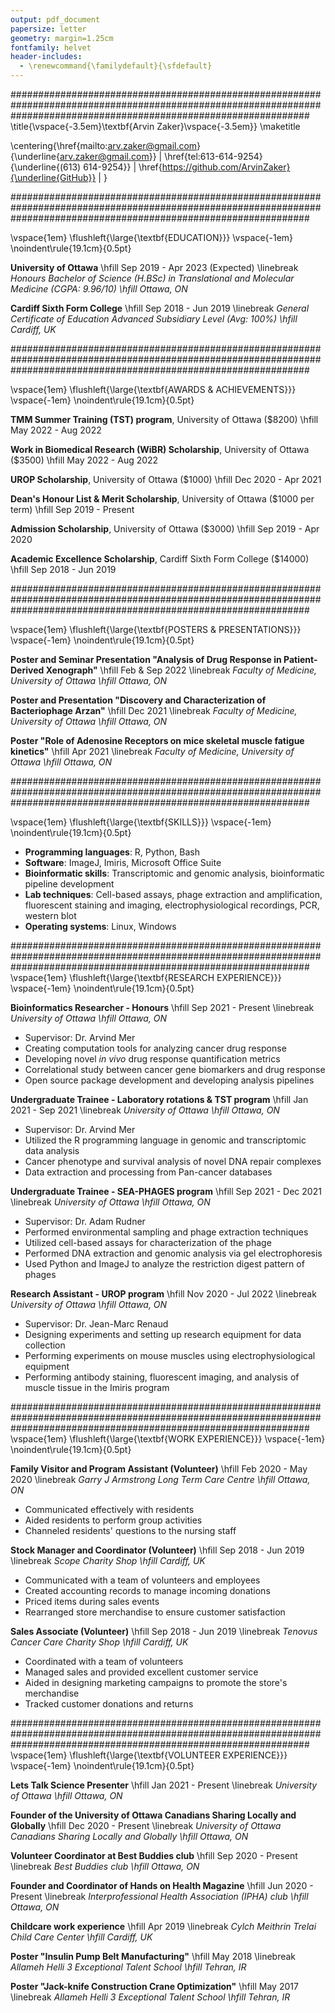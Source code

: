 ```yaml
---
output: pdf_document
papersize: letter
geometry: margin=1.25cm
fontfamily: helvet
header-includes:
  - \renewcommand{\familydefault}{\sfdefault}
---
```


######################################################################################################################################################################
\title{\vspace{-3.5em}\textbf{Arvin Zaker}\vspace{-3.5em}}
\maketitle

\centering{\href{mailto:arv.zaker@gmail.com}{\underline{arv.zaker@gmail.com}} |
\href{tel:613-614-9254}{\underline{(613) 614-9254}} |
\href{https://github.com/ArvinZaker}{\underline{GitHub}} |
}

######################################################################################################################################################################

\vspace{1em}
\flushleft{\large{\textbf{EDUCATION}}} \vspace{-1em}
\noindent\rule{19.1cm}{0.5pt}

**University of Ottawa** \hfill Sep 2019 - Apr 2023 (Expected) \linebreak
_Honours Bachelor of Science (H.BSc) in Translational and Molecular Medicine (CGPA: 9.96/10) \hfill Ottawa, ON_

**Cardiff Sixth Form College** \hfill Sep 2018 - Jun 2019 \linebreak
_General Certificate of Education Advanced Subsidiary Level (Avg: 100%) \hfill Cardiff, UK_

######################################################################################################################################################################


\vspace{1em}
\flushleft{\large{\textbf{AWARDS \& ACHIEVEMENTS}}} \vspace{-1em}
\noindent\rule{19.1cm}{0.5pt}

**TMM Summer Training (TST) program**, University of Ottawa ($8200) \hfill May 2022 - Aug 2022

**Work in Biomedical Research (WiBR) Scholarship**, University of Ottawa ($3500) \hfill May 2022 - Aug 2022

**UROP Scholarship**, University of Ottawa ($1000) \hfill Dec 2020 - Apr 2021

**Dean's Honour List \& Merit Scholarship**, University of Ottawa ($1000 per term) \hfill Sep 2019 - Present

**Admission Scholarship**, University of Ottawa ($3000) \hfill Sep 2019 - Apr 2020 

**Academic Excellence Scholarship**, Cardiff Sixth Form College ($14000) \hfill Sep 2018 - Jun 2019

######################################################################################################################################################################

\vspace{1em}
\flushleft{\large{\textbf{POSTERS \& PRESENTATIONS}}} \vspace{-1em}
\noindent\rule{19.1cm}{0.5pt}

**Poster and Seminar Presentation "Analysis of Drug Response in Patient-Derived Xenograph"** \hfill Feb \& Sep 2022 \linebreak
_Faculty of Medicine, University of Ottawa \hfill Ottawa, ON_

**Poster and Presentation "Discovery and Characterization of Bacteriophage Arzan"** \hfill Dec 2021 \linebreak 
_Faculty of Medicine, University of Ottawa \hfill Ottawa, ON_

**Poster "Role of Adenosine Receptors on mice skeletal muscle fatigue kinetics"** \hfill Apr 2021 \linebreak 
_Faculty of Medicine, University of Ottawa \hfill Ottawa, ON_


######################################################################################################################################################################

\vspace{1em}
\flushleft{\large{\textbf{SKILLS}}} \vspace{-1em}
\noindent\rule{19.1cm}{0.5pt}

+ **Programming languages**: R, Python, Bash
+ **Software**: ImageJ, Imiris, Microsoft Office Suite
+ **Bioinformatic skills**: Transcriptomic and genomic analysis, bioinformatic pipeline development
+ **Lab techniques**: Cell-based assays, phage extraction and amplification,
  fluorescent staining and imaging, electrophysiological recordings, PCR, western blot
+ **Operating systems**: Linux, Windows


######################################################################################################################################################################
\vspace{1em}
\flushleft{\large{\textbf{RESEARCH EXPERIENCE}}} \vspace{-1em}
\noindent\rule{19.1cm}{0.5pt}

**Bioinformatics Researcher - Honours** \hfill Sep 2021 - Present \linebreak
_University of Ottawa \hfill Ottawa, ON_ 

+ Supervisor: Dr. Arvind Mer
+ Creating computation tools for analyzing cancer drug response 
+ Developing novel _in vivo_ drug response quantification metrics
+ Correlational study between cancer gene biomarkers and drug response
+ Open source package development and developing analysis pipelines

**Undergraduate Trainee - Laboratory rotations & TST program** \hfill Jan 2021 - Sep 2021 \linebreak
_University of Ottawa \hfill Ottawa, ON_ 

+ Supervisor: Dr. Arvind Mer
+ Utilized the R programming language in genomic and transcriptomic data analysis
+ Cancer phenotype and survival analysis of novel DNA repair complexes
+ Data extraction and processing from Pan-cancer databases

**Undergraduate Trainee - SEA-PHAGES program** \hfill Sep 2021 - Dec 2021 \linebreak
_University of Ottawa \hfill Ottawa, ON_

+ Supervisor: Dr. Adam Rudner
+ Performed environmental sampling and phage extraction techniques
+ Utilized cell-based assays for characterization of the phage
+ Performed DNA extraction and genomic analysis via gel electrophoresis
+ Used Python and ImageJ to analyze the restriction digest pattern of phages

**Research Assistant - UROP program**  \hfill Nov 2020 - Jul 2022 \linebreak     
_University of Ottawa \hfill Ottawa, ON_

+ Supervisor: Dr. Jean-Marc Renaud
+ Designing experiments and setting up research equipment for data collection
+ Performing experiments on mouse muscles using electrophysiological equipment
+ Performing antibody staining, fluorescent imaging, and analysis of muscle tissue in the Imiris program

######################################################################################################################################################################
\vspace{1em}
\flushleft{\large{\textbf{WORK EXPERIENCE}}} \vspace{-1em}
\noindent\rule{19.1cm}{0.5pt}

**Family Visitor and Program Assistant (Volunteer)** \hfill Feb 2020 - May 2020 \linebreak
_Garry J Armstrong Long Term Care Centre \hfill Ottawa, ON_ 

+ Communicated effectively with residents
+ Aided residents to perform group activities
+ Channeled residents' questions to the nursing staff

**Stock Manager and Coordinator (Volunteer)** \hfill Sep 2018 - Jun 2019  \linebreak
_Scope Charity Shop \hfill Cardiff, UK_ 

+ Communicated with a team of volunteers and employees
+ Created accounting records to manage incoming donations 
+ Priced items during sales events 
+ Rearranged store merchandise to ensure customer satisfaction


**Sales Associate (Volunteer)** \hfill Sep 2018 - Jun 2019 \linebreak
_Tenovus Cancer Care Charity Shop \hfill Cardiff, UK_ 

+ Coordinated with a team of volunteers 
+ Managed sales and provided excellent customer service 
+ Aided in designing marketing campaigns to promote the store's merchandise 
+ Tracked customer donations and returns

######################################################################################################################################################################
\vspace{1em}
\flushleft{\large{\textbf{VOLUNTEER EXPERIENCE}}} \vspace{-1em}
\noindent\rule{19.1cm}{0.5pt}

**Lets Talk Science Presenter** \hfill Jan 2021 - Present \linebreak
_University of Ottawa \hfill Ottawa, ON_

**Founder of the University of Ottawa Canadians Sharing Locally and Globally** \hfill Dec 2020 - Present \linebreak
_University of Ottawa Canadians Sharing Locally and Globally \hfill Ottawa, ON_

**Volunteer Coordinator at Best Buddies club** \hfill Sep 2020 - Present \linebreak 
_Best Buddies club \hfill Ottawa, ON_

**Founder and Coordinator of Hands on Health Magazine** \hfill Jun 2020 - Present \linebreak
_Interprofessional Health Association (IPHA) club \hfill Ottawa, ON_

**Childcare work experience** \hfill Apr 2019 \linebreak
_Cylch Meithrin Trelai Child Care Center \hfill Cardiff, UK_

**Poster "Insulin Pump Belt Manufacturing"** \hfill May 2018 \linebreak 
_Allameh Helli 3 Exceptional Talent School \hfill Tehran, IR_

**Poster "Jack-knife Construction Crane Optimization"** \hfill May 2017 \linebreak 
_Allameh Helli 3 Exceptional Talent School \hfill Tehran, IR_

